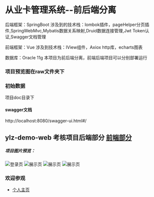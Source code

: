# 从业卡管理系统--前后端分离
后端框架：SpringBoot
涉及到的技术栈：lombok插件，pageHelper分页插件,SpringWebMvc,Mybatis数据关系映射,Druid数据连接管理,Jwt Token认证,Swagger文档管理

前端框架：Vue
涉及到技术栈：IView组件，Axiox http库，echarts图表

数据库：Oracle 11g 
本项目为前后端分离，前端后端项目可以分别部署运行

### 项目预览图在raw文件夹下

### 初始数据
项目doc目录下

#### swagger文档
http://localhost:8080/swagger-ui.html#/

## ylz-demo-web 考核项目后端部分 [前端部分](https://github.com/lingfenghu/ylz-demo-front)

##### 项目图片预览：
![登录页](https://github.com/lingfenghu/ylz-demo-front/blob/master/raw/1.png)
![展示页](https://github.com/lingfenghu/ylz-demo-front/blob/master/raw/2.png)
![展示页](https://github.com/lingfenghu/ylz-demo-front/blob/master/raw/3.png)
![展示页](https://github.com/lingfenghu/ylz-demo-front/blob/master/raw/4.png)

### 欢迎参观
* [个人主页](https://lingfenghu.github.io/)
